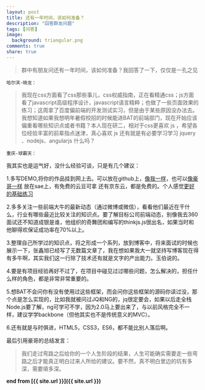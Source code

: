 ```yaml
---
layout: post
title: 还有一年时间，该如何准备？
description: "回答群友问题"
tags: [问答]
image:
  background: triangular.png
comments: true
share: true
---
```


>群中有朋友问还有一年时间，该如何准备？我回答了一下，仅仅是一孔之见

`哈尔滨-晓龙：`

>我现在css方面看了css那些事儿，css权威指南，正在看精通css；js方面看了javascript高级程序设计，javascript语言精粹；也做了一些页面效果的练习；这周拿了百度偏前端的开发测试实习，但是由于某些原因没办法去。我想知道如果我想明年暑假校招的时候能进BAT的前端部门，现在开始应该偏重看哪些知识点或者书籍？本人现在研二，相对于css更喜欢 js ，希望各位经验丰富的前辈指点迷津，真心喜欢 js 还有就是有必要学习学习 jquery 、nodejs、angularjs 什么吗？

<!--more-->

`重庆-球霸天：`


我其实也是运气好，没什么经验可谈，只是有几个建议：

1.多写DEMO,将你的作品挂到网上去。可以放在github上，[像我一样](http://www.hacke2.cn/works/)，也可以[像豪哥一样](http://1.gitapp.sinaapp.com/pro/) 放在sae上，有免费的云豆可拿
还有京东云，都是免费的。个人感觉[更好的基础练习](http://www.fgm.cc/learn/)

2.多多关注一些前端大牛的最新动态（通过微博或微信），看看他们最近在干什么，行业有哪些最近比较关注的知识点。要了解目标公司前端动态，别像我去360面试还不知道成银是谁，他组织的奇舞团和编写的thinkjs.js很出名，如果当时和他聊得欢保证成功率在70%以上。

3.整理自己所学过的知识点，将之形成一个系列，放到博客中，将来面试的时候也展示一下，张鑫旭已经写了无数篇文章了，我在想如果我大一就坚持写博客现在得有多牛啊，其实我们这一行除了技术还有就是文字的产出能力。玉伯说的。

4.要是有项目经验再好不过了，在项目中碰见过过哪些问题，怎么解决的，担任什么样的角色，都是非常非常重要的。

5.想BAT不会问你有没有使用过这些框架，而会问你这些框架的源码你读过没，那个点是怎么实现的，比如我就被问过JQ和NG的，jq很定要会，如果以后走全栈Node.js要了解，ng可学可不学，因为2.0马上要出来了，与以前风格完全不一样，建议学学backbone（但他其实也不是传统意义的MVC）。

6.还有就是与时俱进，HTML5，CSS3，ES6，都不能比别人落后啊。


最后引用豪哥的总结发言：

>我们走过弯路之后给你的一个人生阶段的结果，人生可能确实需要走一些弯路之后才能真正明白过来人所给的建议。要不然，真不明白里边的坑有多深，需要填多深。

**end from [{{ site.url }}]({{ site.url }})**